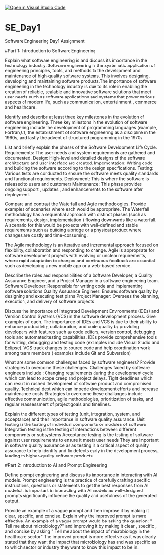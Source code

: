 [![Open in Visual Studio Code](https://classroom.github.com/assets/open-in-vscode-2e0aaae1b6195c2367325f4f02e2d04e9abb55f0b24a779b69b11b9e10269abc.svg)](https://classroom.github.com/online_ide?assignment_repo_id=18519749&assignment_repo_type=AssignmentRepo)
# SE_Day1
Software Engineering Day1 Assignment

#Part 1: Introduction to Software Engineering

Explain what software engineering is and discuss its importance in the technology industry.
Software engineering is the systematic application of engineering principles, tools, and methods to the development and maintenance of high-quality software systems. This involves designing, developing and maintaining software products.The importance of software engineering in the technology industry is due to its role in enabling the creation of reliable, scalable and innovative software solutions that meet user needs such as software applications and systems that power various aspects of modern life, such as communication, entertainment , commerce and healthcare.

Identify and describe at least three key milestones in the evolution of software engineering.
Three key milestons in the evolution of software engineering include the development of programming languages (example, Fortran,C), the establishment of software engineering as a discipline in the 1960s, and lastly the advent of structured programming in the 1970s

List and briefly explain the phases of the Software Development Life Cycle.
Requirements: The user needs and system requirements are gathered and documented.
Design: High-level and detailed designs of the software architecture and user interface are created.
Impementation: Writing code and building the software according to the design specifications.
Testing: Various tests are conducted to ensure the software meets quality standards and functional requirements.
Deployment: This is where the software is released to users and customers
Maintenance: This phase provides ongoing support , updates , and enhancements to the software after deployment.


Compare and contrast the Waterfall and Agile methodologies. Provide examples of scenarios where each would be appropriate.
The Waterfall methodology has a sequential approach with distinct phases (such as requirements, design, implementation ) flowing downwards like a waterfall. A scenario for this would be projects with well-defined and stable requirements such as building a bridge or a physical product where changes are costly and time-consuming. 

The Agile methodology is an iterative and incremental approach focused on flexibility, collaboration and responding to change. Agile is appropriate for software development projects with evolving or unclear requirements, where rapid adaptation to changes and continuous feedback are essential such as developing a new mobile app or a web-based service.


Describe the roles and responsibilities of a Software Developer, a Quality Assurance Engineer, and a Project Manager in a software engineering team.
Software Developer: Responsible for writing code and implementing software solutions
Quality Assurance Engineer: Ensures software quality by designing and executing test plans
Project Manager: Oversees the planning, execution, and delivery of software projects


Discuss the importance of Integrated Development Environments (IDEs) and Version Control Systems (VCS) in the software development process. Give examples of each.
The importance of IDEs and VCS  is due to their ability to enhance productivity, collaboration, and code quality by providing developers with features such as code editors, version control, debugging tools and automated testing capabilities.
IDEs provide comprehensive tools for writing, debugging and testing code (examples include Visual Studio and Eclipse).
VCS track changes to source code and help coordination work among team members ( examples include Git and Subversion)

What are some common challenges faced by software engineers? Provide strategies to overcome these challenges.
Challenges faced by software engineers include :
Changing requirements during the development cycle which can lead to scope creep and project delays.
Tight deadlines which can result in rushed development of software product and compromised quality.
Technical debt which can impede development efforts and increase maintenance costs
Strategies to overcome these challanges include effective communication, agile methodologies, prioritization of tasks, and regular reassessment of project goals and timelines.

Explain the different types of testing (unit, integration, system, and acceptance) and their importance in software quality assurance.
Unit testing is the testing of individual components or modules of software
Integration testing is the testing of interactions between different components or subsystems
Acceptance testing is the testing of software against user requirements to ensure it meets user needs
They are important in software quality assurance as as testing is a critical aspect of quality assurance to help identify and fix defects early in the development process, leading to higher-quality software products. 

#Part 2: Introduction to AI and Prompt Engineering


Define prompt engineering and discuss its importance in interacting with AI models.
Prompt engineering is the practice of carefully crafting specific instructions, questions or statements to get the best responses from AI models.It is important in interacting with AI models as well-designed prompts significantly influence the quality and usefulness of the generated output.

Provide an example of a vague prompt and then improve it by making it clear, specific, and concise. Explain why the improved prompt is more effective.
An example of a vague prompt would be asking the question: " Tell me about microbiology?" and improving it by making it clear , specific , and concise by asking " Tell me about the impact of microbiology in the healthcare sector"
The improved prompt is more effective as it was clearly stated that they want the impact that microbiology has and was specific as to which sector or industry they want to know this impact to be in. 
